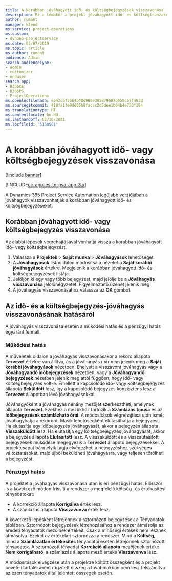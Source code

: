```yaml
---
title: A korábban jóváhagyott idő- és költségbejegyzések visszavonása
description: Ez a témakör a projekt jóváhagyott idő- és költségtranzakciójának visszavonásával kapcsolatban tartalmaz tájékoztatást.
author: rumant
manager: kfend
ms.service: project-operations
ms.custom:
- dyn365-projectservice
ms.date: 03/07/2019
ms.topic: article
ms.author: rumant
audience: Admin
search.audienceType:
- admin
- customizer
- enduser
search.app:
- D365CE
- D365PS
- ProjectOperations
ms.openlocfilehash: ea42c6755b4b48d986e385879607d659c57f483d
ms.sourcegitcommit: 418fa1fe9d605b8faccc2d5dee1b04b4e753f194
ms.translationtype: HT
ms.contentlocale: hu-HU
ms.lasthandoff: 02/10/2021
ms.locfileid: "5150581"
---
```

# <a name="cancel-previously-approved-time-or-expense-entries"></a>A korábban jóváhagyott idő- vagy költségbejegyzések visszavonása

[!include [banner](../includes/psa-now-project-operations.md)]

[!INCLUDE[cc-applies-to-psa-app-3.x](../includes/cc-applies-to-psa-app-3x.md)]

A Dynamics 365 Project Service Automation legújabb verziójában a jóváhagyók visszavonhatják a korábban jóváhagyott idő- és költségbejegyzéseket.

## <a name="cancel-a-previously-approved-time-or-expense-entry"></a>Korábban jóváhagyott idő- vagy költségbejegyzés visszavonása

Az alábbi lépések végrehajtásával vonhatja vissza a korábban jóváhagyott idő- vagy költségbejegyzést.

1. Válassza a **Projektek** \> **Saját munka** \> **Jóváhagyások** lehetőséget.
2. A **Jóváhagyások** listaoldalon módosítsa a nézetet a **Saját korábbi jóváhagyások** értékre. Megjelenik a korábban jóváhagyott idő- és költségbejegyzések listája.
3. Jelöljön ki egy vagy több bejegyzést, majd jelölje be a **Jóváhagyás visszavonása** jelölőnégyzetet. Figyelmeztető üzenet jelenik meg.
4. A jóváhagyás visszavonásához válassza az **OK** gombot.

## <a name="understand-the-impact-of-canceling-a-time-or-expense-entry-approval"></a>Az idő- és a költségbejegyzés-jóváhagyás visszavonásának hatásáról

A jóváhagyás visszavonása esetén a működési hatás és a pénzügyi hatás egyaránt fennáll.

### <a name="operational-impact"></a>Működési hatás

A műveletek oldalon a jóváhagyás visszavonásakor a rekord állapota **Tervezet** értékre van állítva, és a jóváhagyás már nem jelenik meg a **Saját korábbi jóváhagyások** nézetben. Ehelyett a visszavont jóváhagyás vagy a **Jóváhagyandó időbejegyzések** nézetben, vagy a **Jóváhagyandó bejegyzések** nézetben jelenik meg attól függően, hogy idő- vagy költségbejegyzés volt-e. Emellett a kapcsolódó idő- vagy költségbejegyzés állapota **Beküldött** lesz, így a kapcsolódó bejegyzés konzisztens lesz a **Tervezet** állapotban lévő jóváhagyásokkal.

Jóváhagyóként a jóváhagyás néhány mezőjét szerkesztheti, amelynek állapota **Tervezet**. Ezekhez a mezőkhöz tartozik a **Számlázás típusa** és az **Időbejegyzések számlázható órái**. A módosítások végrehajtása után ismét jóváhagyhatja a rekordot. Másik lehetőségként elutasíthatja a bejegyzést. Ha elutasítja egy időbejegyzés jóváhagyását, akkor a bejegyzés állapota **Visszaküldött** lesz. Ha elutasítja egy költségbejegyzés jóváhagyását, akkor a bejegyzés állapota **Elutasított** lesz. A visszaküldött és a visszautasított bejegyzések működése megegyezik a **Tervezet** állapotú bejegyzésekkel. A projektcsapat bármelyik tagja elvégezheti a bejegyzéshez szükséges változtatásokat, majd újból beküldheti jóváhagyásra, vagy teljesen törölheti a bejegyzést.

### <a name="financial-impact"></a>Pénzügyi hatás

A projektet a jóváhagyás visszavonása után is éri pénzügyi hatás. Előrször is a következő módon frissíti a rendszer a megfelelő költség- és értékesítési tényadatokat:

- A korrekció állapota **Korrigálva** érték lesz.
- A számlázás állapota **Visszavonva** érték lesz.

A következő lépésként létrejönnek a sztornózott bejegyzések a Tényadatok táblában. Sztornózott bejegyzések létrehozásához a rendszer átmásolja az eredeti tényadatok mezőinek értékeit. Csak a minőségi értékek nem lesznek átmásolva. Ezeket az értékeket sztornózza a rendszer. Mind a **Költség**, mind a **Számlázatlan értékesítés** tényadatai esetén létrejönnek sztornózott tényadatok. A sztornózott tényadat **Korrekció állapota** mezőjének értéke **Nem korrigálható**, a számlázás állapota mező értéke **Visszavonva** lesz.

A módosítások elvégzése után a projektre költött összegként és a projekt bevételi tartalékaként rögzített összeg a továbbiakban nem lesz felszámítva az ezen tényadatok által jelentett összegek esetén.
